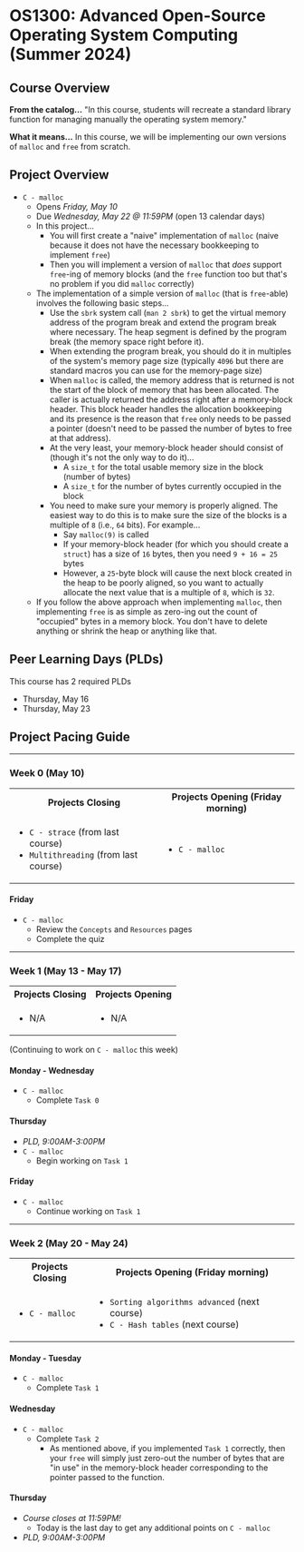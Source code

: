 # OS1300: Advanced Open-Source Operating System Computing (Summer 2024)
## Course Overview
__From the catalog...__
"In this course, students will recreate a standard library function for managing manually the operating system memory."

__What it means...__
In this course, we will be implementing our own versions of `malloc` and `free` from scratch. 

## Project Overview
- `C - malloc`
    - Opens _Friday, May 10_
    - Due _Wednesday, May 22 @ 11:59PM_ (open 13 calendar days)
    - In this project...
        - You will first create a "naive" implementation of `malloc` (naive because it does not have the necessary bookkeeping to implement `free`)
        - Then you will implement a version of `malloc` that _does_ support `free`-ing of memory blocks (and the `free` function too but that's no problem if you did `malloc` correctly)
    - The implementation of a simple version of `malloc` (that is `free`-able) involves the following basic steps...
        - Use the `sbrk` system call (`man 2 sbrk`) to get the virtual memory address of the program break and extend the program break where necessary. The heap segment is defined by the program break (the memory space right before it).
        - When extending the program break, you should do it in multiples of the system's memory page size (typically `4096` but there are standard macros you can use for the memory-page size)
        - When `malloc` is called, the memory address that is returned is not the start of the block of memory that has been allocated. The caller is actually returned the address right after a memory-block header. This block header handles the allocation bookkeeping and its presence is the reason that `free` only needs to be passed a pointer (doesn't need to be passed the number of bytes to free at that address).
        - At the very least, your memory-block header should consist of (though it's not the only way to do it)...
            - A `size_t` for the total usable memory size in the block (number of bytes)
            - A `size_t` for the number of bytes currently occupied in the block
        - You need to make sure your memory is properly aligned. The easiest way to do this is to make sure the size of the blocks is a multiple of `8` (i.e., `64` bits). For example...
            - Say `malloc(9)` is called
            - If your memory-block header (for which you should create a `struct`) has a size of `16` bytes, then you need `9 + 16 = 25` bytes
            - However, a `25`-byte block will cause the next block created in the heap to be poorly aligned, so you want to actually allocate the next value that is a multiple of `8`, which is `32`.
    - If you follow the above approach when implementing `malloc`, then implementing `free` is as simple as zero-ing out the count of "occupied" bytes in a memory block. You don't have to delete anything or shrink the heap or anything like that.

## Peer Learning Days (PLDs)

This course has 2 required PLDs
- Thursday, May 16
- Thursday, May 23

## Project Pacing Guide

---

### Week 0 (May 10)

<table>
    <tbody>
        <tr>
            <th align="center">Projects Closing</th>
            <th align="center">Projects Opening (Friday morning)</th>
        </tr>
        <tr>
            <td>
                <ul>
                    <li><code>C - strace</code> (from last course)</li>
                    <li><code>Multithreading</code> (from last course)</li>
                </ul>
            </td>
            <td>
                <ul>
                    <li><code>C - malloc</code></li>
                </ul>
            </td>
        </tr>
    </tbody>
</table>

#### Friday
- `C - malloc`
    - Review the `Concepts` and `Resources` pages
    - Complete the quiz

---

### Week 1 (May 13 - May 17)
<table>
    <tbody>
        <tr>
            <th align="center">Projects Closing</th>
            <th align="center">Projects Opening</th>
        </tr>
        <tr>
            <td>
                <ul>
                    <li>N/A</li>
                </ul>
            </td>
            <td>
                <ul>
                    <li>N/A</li>
                </ul>
            </td>
        </tr>
    </tbody>
</table>

(Continuing to work on `C - malloc` this week)

#### Monday - Wednesday
- `C - malloc`
    - Complete `Task 0`

#### Thursday
- _PLD, 9:00AM-3:00PM_
- `C - malloc`
    - Begin working on `Task 1`

#### Friday
- `C - malloc`
    - Continue working on `Task 1`

---

### Week 2 (May 20 - May 24)

<table>
    <tbody>
        <tr>
            <th align="center">Projects Closing</th>
            <th align="center">Projects Opening (Friday morning)</th>
        </tr>
        <tr>
            <td>
                <ul>
                    <li><code>C - malloc</code></li>
                </ul>
            </td>
            <td>
                <ul>
                    <li><code>Sorting algorithms advanced</code> (next course)</li>
                    <li><code>C - Hash tables</code> (next course)</li>
                </ul>
            </td>
        </tr>
    </tbody>
</table>

#### Monday - Tuesday
- `C - malloc`
    - Complete `Task 1`

#### Wednesday
- `C - malloc`
    - Complete `Task 2`
        - As mentioned above, if you implemented `Task 1` correctly, then your `free` will simply just zero-out the number of bytes that are "in use" in the memory-block header corresponding to the pointer passed to the function.

#### Thursday
- _Course closes at 11:59PM!_
    - Today is the last day to get any additional points on `C - malloc`
- _PLD, 9:00AM-3:00PM_
